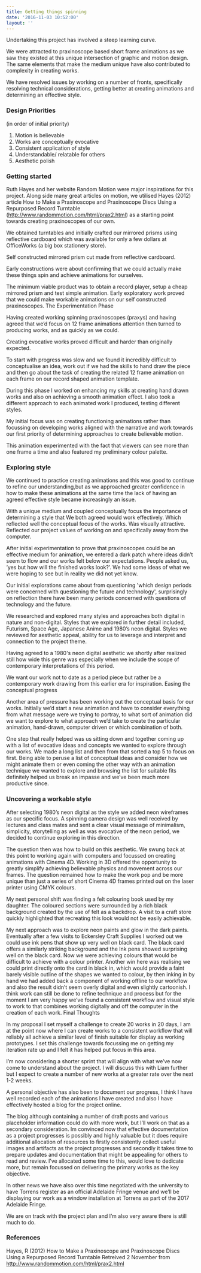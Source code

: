 ```yaml
---
title: Getting things spinning
date: '2016-11-03 10:52:00'
layout: ''
---
```

Undertaking this project has involved a steep learning curve.

We were attracted to praxinoscope based short frame animations as we saw they existed at this unique intersection of graphic and motion design. The same elements that make the medium unique have also contributed to complexity in creating works.

We have resolved issues by working on a number of fronts, specifically resolving technical considerations, getting better at creating animations and determining an effective style.


### Design Priorities
(in order of initial priority)

1. Motion is believable
1. Works are conceptually evocative
1. Consistent application of style
1. Understandable/ relatable for others
1. Aesthetic polish

### Getting started

Ruth Hayes and her website Random Motion were major inspirations for this project. 
Along side many great articles on motion, we utilised Hayes (2012) article 
How to Make a Praxinoscope and Praxinoscope Discs Using a Repurposed Record Turntable (http://www.randommotion.com/html/prax2.html) as a starting point towards creating praxinoscopes of our own.







We obtained turntables and initially crafted our mirrored prisms using reflective cardboard which was available for only a few dollars at OfficeWorks (a big box stationery store).




Self constructed mirrored prism cut made from reflective cardboard.


Early constructions were about confirming that we could actually make these things spin and achieve animations for ourselves.


The minimum viable product was to obtain a record player, setup a cheap mirrored prism and test simple animation. Early exploratory work proved that we could make workable animations on our self constructed praxinoscopes.
The Experimentation Phase


Having created working spinning praxinoscopes (praxys) and having agreed that we’d focus on 12 frame animations attention then turned to producing works, and as quickly as we could.


Creating evocative works proved difficult and harder than originally expected.


To start with progress was slow and we found it incredibly difficult to conceptualise an idea, work out if we had the skills to hand draw the piece and then go about the task of creating the related 12 frame animation on each frame on our record shaped animation template.


During this phase I worked on enhancing my skills at creating hand drawn works and also on achieving a smooth animation effect. I also took a different approach to each animated work I produced, testing different styles. 


My initial focus was on creating functioning animations rather than focussing on developing works aligned with the narrative and work towards our first priority of determining approaches to create believable motion.


This animation experimented with the fact that viewers can see more than one frame a time and also featured my preliminary colour palette.


### Exploring style

We continued to practice creating animations and this was good to continue to refine our understanding,but as we approached greater confidence in how to make these animations at the same time the lack of having an agreed effective style became increasingly an issue.


With a unique medium and coupled conceptually focus the importance of determining a style that 
We both agreed would work effectively.
Which reflected well the conceptual focus of the works.
Was visually attractive.
Reflected our project values of working on and specifically away from the computer.


After initial experimentation to prove that praxinoscopes could be an effective medium for animation, we entered a dark patch where ideas didn’t seem to flow and our works felt below our expectations. People asked us, ‘yes but how will the finished works look?’. We had some ideas of what we were hoping to see but in reality we did not yet know. 


Our initial explorations came about from questioning 'which design periods were concerned with questioning the future and technology', surprisingly on reflection there have been many periods concerned with questions of technology and the future.


We researched and explored many styles and approaches both digital in nature and non-digital. Styles that we explored in further detail included, Futurism, Space Age, Japanese Anime and 1980’s neon digital. Styles we reviewed for aesthetic appeal, ability for us to leverage and interpret and connection to the project theme.


Having agreed to a 1980's neon digital aesthetic we shortly after realized still how wide this genre was especially when we include the scope of contemporary interpretations of this period. 


We want our work not to date as a period piece but rather be a contemporary work drawing from this earlier era for inspiration. 
Easing the conceptual progress


Another area of pressure has been working out the conceptual basis for our works.
Initially we’d start a new animation and have to consider everything from what message were we trying to portray, to what sort of animation did we want to explore to what approach we’d take to create the particular animation, hand-drawn, computer driven or which combination of both.


One step that really helped was us sitting down and together coming up with a list of evocative ideas and concepts we wanted to explore through our works. We made a long list and then from that sorted a top 5 to focus on first. Being able to peruse a list of conceptual ideas and consider how we might animate them or even coming the other way with an animation technique we wanted to explore and browsing the list for suitable fits definitely helped us break an impasse and we’ve been much more productive since.


### Uncovering a workable style

After selecting 1980’s neon digital as the style we added neon wireframes as our specific focus. A spinning camera design was well received by lectures and class mates and sent a clear visual message of minimalism, simplicity, storytelling as well as was evocative of the neon period, we decided to continue exploring in this direction.

The question then was how to build on this aesthetic. We swung back at this point to working again with computers and focussed on creating animations with Cinema 4D. Working in 3D offered the opportunity to greatly simplify achieving believable physics and movement across our frames. The question remained how to make the work pop and be more unique than just a series of short Cinema 4D frames printed out on the laser printer using CMYK colours.

My next personal shift was finding a felt colouring book used by my daughter. The coloured sections were surrounded by a rich black background created by the use of felt as a backdrop.
A visit to a craft store quickly highlighted that recreating this look would not be easily achievable.

 My next approach was to explore neon paints and glow in the dark paints. Eventually after a few visits to Eckersley Craft Supplies I worked out we could use ink pens that show up very well on black card. The black card offers a similarly striking background and the Ink pens showed surprising well on the black card. Now we were achieving colours that would be difficult to achieve with a colour printer. Another win here was realising we could print directly onto the card in black in, which would provide a faint barely visible outline of the shapes we wanted to colour, by then inking in by hand we had added back a component of working offline to our workflow and also the result didn’t seem overly digital and even slightly cartoonish. I think work can still be done to refine technique and process but for the moment I am very happy we’ve found a consistent workflow and visual style to work to that combines working digitally and off the computer in the creation of each work.
Final Thoughts

In my proposal I set myself a challenge to create 20 works in 20 days, I am at the point now where I can create works to a consistent workflow that will reliably all achieve a similar level of finish suitable for display as working prototypes. I set this challenge towards focussing me on getting my iteration rate up and I felt it has helped put focus in this area.

I’m now considering a shorter sprint that will align with what we’ve now come to understand about the project. I will discuss this with Liam further but I expect to create a number of new works at a greater rate over the next 1-2 weeks.

A personal objective has also been to document our progress, I think I have well recorded each of the animations I have created and also I have effectively hosted a blog for the project online.

The blog although containing a number of draft posts and various placeholder information could do with more work, but I’ll work on that as a secondary consideration. Im convinced now that effective documentation as a project progresses is possibly and highly valuable but it does require additional allocation of resources to firstly consistently collect useful images and artifacts as the project progresses and secondly it takes time to prepare updates and documentation that might be appealing for others to read and review. I’ve allocated some time to this, would love to dedicate more, but remain focussed on delivering the primary works as the key objective.

In other news we have also over this time negotiated with the university to have Torrens register as an official Adelaide Fringe venue and we’ll be displaying our work as a window installation at Torrens as part of the 2017 Adelaide Fringe. 

We are on track with the project plan and I’m also very aware there is still much to do.

### References

Hayes, R (2012) How to Make a Praxinoscope and Praxinoscope Discs Using a Repurposed Record Turntable
Retreived 2 November from http://www.randommotion.com/html/prax2.html


